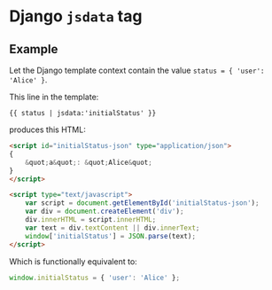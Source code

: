 # Django `jsdata` tag

## Example

Let the Django template context contain the value `status = { 'user': 'Alice' }`.

This line in the template:

```
{{ status | jsdata:'initialStatus' }}
```

produces this HTML:

```html
<script id="initialStatus-json" type="application/json">
{
    &quot;a&quot;: &quot;Alice&quot;
}
</script>

<script type="text/javascript">
    var script = document.getElementById('initialStatus-json');
    var div = document.createElement('div');
    div.innerHTML = script.innerHTML;
    var text = div.textContent || div.innerText;
    window['initialStatus'] = JSON.parse(text);
</script>
```

Which is functionally equivalent to:

```js
window.initialStatus = { 'user': 'Alice' };
```
